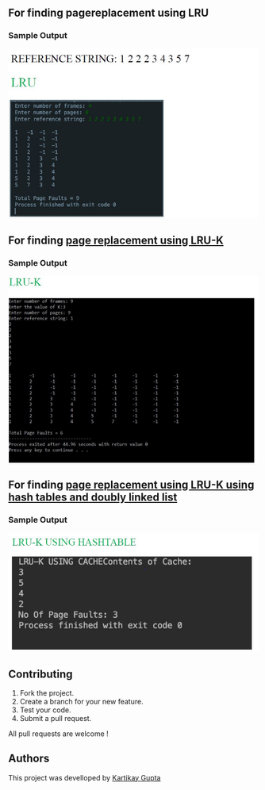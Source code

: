 ## For finding pagereplacement using LRU

### Sample Output
![LRU output](https://github.com/Kartikay77/Resume/blob/main/LRU-K%20USING%20HASH%20TABLE%20AND%20DOUBLY%20LINKED%20LIST/media/LRU.JPG?raw=true)

## For finding [page replacement using LRU-K](https://github.com/Kartikay77/Resume/blob/main/LRU-K%20USING%20HASH%20TABLE%20AND%20DOUBLY%20LINKED%20LIST/OS_LRU-K.c)

### Sample Output
![LRU-K output](https://github.com/Kartikay77/Resume/blob/main/LRU-K%20USING%20HASH%20TABLE%20AND%20DOUBLY%20LINKED%20LIST/media/LRU-K.JPG?raw=true)

## For finding [page replacement using LRU-K using hash tables and doubly linked list](https://github.com/Kartikay77/Resume/blob/main/LRU-K%20USING%20HASH%20TABLE%20AND%20DOUBLY%20LINKED%20LIST/LRU-K%20using%20hashtable%20and%20doubly%20linked%20list.c)

### Sample Output
![LRU-K using hash tables](https://github.com/Kartikay77/Resume/blob/main/LRU-K%20USING%20HASH%20TABLE%20AND%20DOUBLY%20LINKED%20LIST/media/LRU-K%20using%20hashtables.JPG?raw=true)

## Contributing
1. Fork the project.
2. Create a branch for your new feature.
3. Test your code.
5. Submit a pull request.

All pull requests are welcome !

## Authors
This project was develloped by [Kartikay Gupta](https://github.com/Kartikay77)
